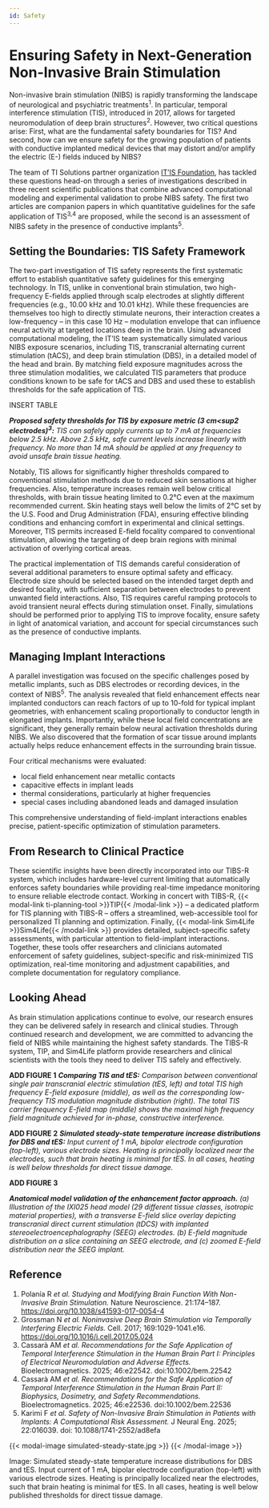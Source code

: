 ```yaml
---
id: Safety
---
```

# Ensuring Safety in Next-Generation Non-Invasive Brain Stimulation

Non-invasive brain stimulation (NIBS) is rapidly transforming the landscape of neurological and psychiatric treatments<sup>1</sup>. In particular, temporal interference stimulation (TIS), introduced in 2017, allows for targeted neuromodulation of deep brain structures<sup>2</sup>. However, two critical questions arise: First, what are the fundamental safety boundaries for TIS? And second, how can we ensure safety for the growing population of patients with conductive implanted medical devices that may distort and/or amplify the electric (E-) fields induced by NIBS?

The team of TI Solutions partner organization [IT’IS Foundation](https://www.itis.swiss/), has tackled these questions head-on through a series of investigations described in three recent scientific publications that combine advanced computational modeling and experimental validation to probe NIBS safety. The first two articles are companion papers in which quantitative guidelines for the safe application of TIS<sup>3,4</sup> are proposed, while the second is an assessment of NIBS safety in the presence of conductive implants<sup>5</sup>.

## Setting the Boundaries: TIS Safety Framework

The two-part investigation of TIS safety represents the first systematic effort to establish quantitative safety guidelines for this emerging technology. In TIS, unlike in conventional brain stimulation, two high-frequency E-fields applied through scalp electrodes at slightly different frequencies (e.g., 10.00 kHz and 10.01 kHz). While these frequencies are themselves too high to directly stimulate neurons, their interaction creates a low-frequency – in this case 10 Hz – modulation envelope that can influence neural activity at targeted locations deep in the brain. Using advanced computational modeling, the IT’IS team systematically simulated various NIBS exposure scenarios, including TIS, transcranial alternating current stimulation (tACS), and deep brain stimulation (DBS), in a detailed model of the head and brain. By matching field exposure magnitudes across the three stimulation modalities, we calculated TIS parameters that produce conditions known to be safe for tACS and DBS and used these to establish thresholds for the safe application of TIS.

INSERT TABLE

***Proposed safety thresholds for TIS by exposure metric (3 cm<sup2</sup> electrodes)<sup>3</sup>:** TIS can safely apply currents up to 7 mA at frequencies below 2.5 kHz. Above 2.5 kHz, safe current levels increase linearly with frequency. No more than 14 mA should be applied at any frequency to avoid unsafe brain tissue heating.*

Notably, TIS allows for significantly higher thresholds compared to conventional stimulation methods due to reduced skin sensations at higher frequencies. Also, temperature increases remain well below critical thresholds, with brain tissue heating limited to 0.2°C even at the maximum recommended current. Skin heating stays well below the limits of 2°C set by the U.S. Food and Drug Administration (FDA), ensuring effective blinding conditions and enhancing comfort in experimental and clinical settings. Moreover, TIS permits increased E-field focality compared to conventional stimulation, allowing the targeting of deep brain regions with minimal activation of overlying cortical areas.

The practical implementation of TIS demands careful consideration of several additional parameters to ensure optimal safety and efficacy. Electrode size should be selected based on the intended target depth and desired focality, with sufficient separation between electrodes to prevent unwanted field interactions. Also, TIS requires careful ramping protocols to avoid transient neural effects during stimulation onset. Finally, simulations should be performed prior to applying TIS to improve focality, ensure safety in light of anatomical variation, and account for special circumstances such as the presence of conductive implants.

## Managing Implant Interactions

A parallel investigation was focused on the specific challenges posed by metallic implants, such as DBS electrodes or recording devices, in the context of NIBS<sup>5</sup>. The analysis revealed that field enhancement effects near implanted conductors can reach factors of up to 10-fold for typical implant geometries, with enhancement scaling proportionally to conductor length in elongated implants. Importantly, while these local field concentrations are significant, they generally remain below neural activation thresholds during NIBS. We also discovered that the formation of scar tissue around implants actually helps reduce enhancement effects in the surrounding brain tissue.

Four critical mechanisms were evaluated:
- local field enhancement near metallic contacts
- capacitive effects in implant leads
- thermal considerations, particularly at higher frequencies
- special cases including abandoned leads and damaged insulation

This comprehensive understanding of field-implant interactions enables precise, patient-specific optimization of stimulation parameters.

## From Research to Clinical Practice

These scientific insights have been directly incorporated into our TIBS-R system, which includes hardware-level current limiting that automatically enforces safety boundaries while providing real-time impedance monitoring to ensure reliable electrode contact. Working in concert with TIBS-R, {{< modal-link ti-planning-tool >}}TIP{{< /modal-link >}} – a dedicated platform for TIS planning with TIBS-R – offers a streamlined, web-accessible tool for personalized TI planning and optimization. Finally, {{< modal-link Sim4Life >}}Sim4Life{{< /modal-link >}} provides detailed, subject-specific safety assessments, with particular attention to field-implant interactions. Together, these tools offer researchers and clinicians automated enforcement of safety guidelines, subject-specific and risk-minimized TIS optimization, real-time monitoring and adjustment capabilities, and complete documentation for regulatory compliance.

## Looking Ahead

As brain stimulation applications continue to evolve, our research ensures they can be delivered safely in research and clinical studies. Through continued research and development, we are committed to advancing the field of NIBS while maintaining the highest safety standards. The TIBS-R system, TIP, and Sim4Life platform provide researchers and clinical scientists with the tools they need to deliver TIS safely and effectively.

**ADD FIGURE 1**
***Comparing TIS and tES:** Comparison between conventional single pair transcranial electric stimulation (tES, left) and total TIS high frequency E-field exposure (middle), as well as the corresponding low-frequency TIS modulation magnitude distribution (right). The total TIS carrier frequency E-field map (middle) shows the maximal high frequency field magnitude achieved for in-phase, constructive interference.*


**ADD FIGURE 2**
***Simulated steady-state temperature increase distributions for DBS and tES:** Input current of 1 mA, bipolar electrode configuration (top-left), various electrode sizes. Heating is principally localized near the electrodes, such that brain heating is minimal for tES. In all cases, heating is well below thresholds for direct tissue damage.*


**ADD FIGURE 3**

***Anatomical model validation of the enhancement factor approach.** (a) Illustration of the IXI025 head model (29 different tissue classes, isotropic material properties), with a transverse E-field slice overlay depicting transcranial direct current stimulation (tDCS) with implanted stereoelectroencephalography (SEEG) electrodes. (b) E-field magnitude distribution on a slice containing an SEEG electrode, and (c) zoomed E-field distribution near the SEEG implant.*


## Reference

1.	Polanía R *et al. Studying and Modifying Brain Function With Non-Invasive Brain Stimulation.* Nature Neuroscience. 21:174–187. https://doi.org/10.1038/s41593-017-0054-4
2.	Grossman N *et al. Noninvasive Deep Brain Stimulation via Temporally Interfering Electric Fields.* Cell. 2017; 169:1029-1041.e16. https://doi.org/10.1016/j.cell.2017.05.024
3. Cassarà AM *et al. Recommendations for the Safe Application of Temporal Interference Stimulation in the Human Brain Part I: Principles of Electrical Neuromodulation and Adverse Effects.* Bioelectromagnetics. 2025; 46:e22542. doi:10.1002/bem.22542
4. Cassarà AM *et al. Recommendations for the Safe Application of Temporal Interference Stimulation in the Human Brain Part II: Biophysics, Dosimetry, and Safety Recommendations.* Bioelectromagnetics. 2025; 46:e22536. doi:10.1002/bem.22536
5. Karimi F *et al. Safety of Non-Invasive Brain Stimulation in Patients with Implants: A Computational Risk Assessment.* J Neural Eng. 2025; 22:016039. doi: 10.1088/1741-2552/ad8efa



{{< modal-image simulated-steady-state.jpg >}}
{{< /modal-image >}}

Image: Simulated steady-state temperature increase distributions for DBS and tES. Input current of 1 mA, bipolar electrode configuration (top-left) with various electrode sizes. Heating is principally localized near the electrodes, such that brain heating is minimal for tES. In all cases, heating is well below published thresholds for direct tissue damage.

